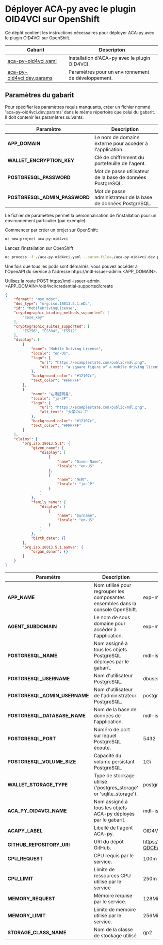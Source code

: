 # Déployer ACA-py avec le plugin OID4VCI sur OpenShift

Ce dépôt contient les instructions nécessaires pour déployer ACA-py avec le plugin OID4VCI sur OpenShift.

| Gabarit  | Descripton |
| -------- | ---------- |
| [aca-py-oid4vci.yaml](https://github.com/CQEN-QDCE/exp-mdl/blob/prod/openshift/templates/aca-py-oid4vci.yaml) | Installation d'ACA-py avec le plugin OID4VCI. |
| [aca-py-oid4vci.dev.params](https://github.com/CQEN-QDCE/exp-mdl/blob/prod/openshift/templates/aca-py-oid4vci.dev.params) | Paramètres pour un environnement de développement. |

## Paramètres du gabarit

Pour spécifier les paramètres requis manquants, créer un fichier nommé 'aca-py-oid4vci.dev.params' dans le même répertoire que celui du gabarit. Il doit contenir les paramètres suivants:

| Paramètre | Description |
| --------- | ----------- |
| **APP_DOMAIN** | Le nom de domaine externe pour accéder à l'application. |
| **WALLET_ENCRYPTION_KEY** | Clé de chiffrement du portefeuille de l'agent. |
| **POSTGRESQL_PASSWORD** | Mot de passe utilisateur de la base de données PostgreSQL. |
| **POSTGRESQL_ADMIN_PASSWORD** | Mot de passe administrateur de la base de données PostgreSQL. |

Le fichier de paramètres permet la personnalisation de l'installation pour un environnement particulier (par exemple).

Commencer par créer un projet sur OpenShift:
```bash
oc new-project aca-py-oid4vci
```
Lancez l'installation sur OpenShift
```bash
oc process -f ./aca-py-oid4vci.yaml --param-file=./aca-py-oid4vci.dev.params | oc apply -f -
```

Une fois que tous les pods sont démarrés, vous pouvez accéder à l'OpenAPI du service à l'adresse https://mdl-issuer-admin.<APP_DOMAIN>.

Utilisez la route POST
https://mdl-issuer-admin.<APP_DOMAIN>/oid4vci/credential-supported/create
```json
{
    "format": "mso_mdoc",
    "doc_type": "org.iso.18013.5.1.mDL",
    "id": "MobileDrivingLicense",
    "cryptographic_binding_methods_supported": [
        "cose_key"
    ],
    "cryptographic_suites_supported": [
        "ES256", "ES384", "ES512"
    ],
    "display": [
        {
            "name": "Mobile Driving License",
            "locale": "en-US",
            "logo": {
                "url": "https://examplestate.com/public/mdl.png",
                "alt_text": "a square figure of a mobile driving license"
            },
            "background_color": "#12107c",
            "text_color": "#FFFFFF"
        },
        {
            "name": "在籍証明書",
            "locale": "ja-JP",
            "logo": {
                "url": "https://examplestate.com/public/mdl.png",
                "alt_text": "大学のロゴ"
            },
            "background_color": "#12107c",
            "text_color": "#FFFFFF"
        }
    ],
    "claims": {
        "org.iso.18013.5.1": {
            "given_name": {
                "display": [
                    {
                        "name": "Given Name",
                        "locale": "en-US"
                    },
                    {
                        "name": "名前",
                        "locale": "ja-JP"
                    }
                ]
            },
            "family_name": {
                "display": [
                    {
                        "name": "Surname",
                        "locale": "en-US"
                    }
                ]
            },
            "birth_date": {}
        },
        "org.iso.18013.5.1.aamva": {
            "organ_donor": {}
        }
    }
}
```

| Paramètre | Description | Défaut      |
| --------- | ----------- | ----------- |
| **APP_NAME** | Nom utilisé pour regrouper les composantes ensembles dans la console OpenShift. | exp-mdl |
| **AGENT_SUBDOMAIN** | Le nom de sous domaine pour accéder à l'application. | exp-mdl |
| **POSTGRESQL_NAME** | Nom assigné à tous les objets PostgreSQL déployés par le gabarit. | mdl-issuer-database |
| **POSTGRESQL_USERNAME** | Nom d'utilisateur PostgreSQL. | dbuser |
| **POSTGRESQL_ADMIN_USERNAME** | Nom d'utilisateur de l'administrateur PostgreSQL. | postgres |
| **POSTGRESQL_DATABASE_NAME** | Nom de la base de données de l'application. | mdl-issuer |
| **POSTGRESQL_PORT** | Numéro de port sur lequel PostgreSQL écoute. | 5432 |
| **POSTGRESQL_VOLUME_SIZE** | Capacité du volume persistant PostgreSQL. | 1Gi |
| **WALLET_STORAGE_TYPE** | Type de stockage utilisé ('postgres_storage' or 'sqlite_storage'). | postgres_storage |
| **ACA_PY_OID4VCI_NAME** | Nom assigné à tous les objets ACA-py déployés par le gabarit. | mdl-issuer |
| **ACAPY_LABEL** | Libellé de l'agent ACA-py. | OID4VCI mDL issuer |
| **GITHUB_REPOSITORY_URI** | URI du dépôt GitHub. | https://github.com/CQEN-QDCE/exp-mdl.git |
| **CPU_REQUEST** | CPU requis par le service. | 100m |
| **CPU_LIMIT** | Limite de ressources CPU utilisé par le service | 250m |
| **MEMORY_REQUEST** | Mémoire requise par le service. | 128Mi |
| **MEMORY_LIMIT** | Limite de mémoire utilisé par le service. | 256Mi |
| **STORAGE_CLASS_NAME** | Nom de la classe de stockage utilisé. | gp2 |